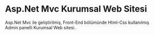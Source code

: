 # Asp.Net Mvc Kurumsal Web Sitesi
Asp.Net Mvc ile geliştirilmiş, Front-End bölümünde Html-Css kullanılmış Admin panelli Kurumsal Web sitesi. 

